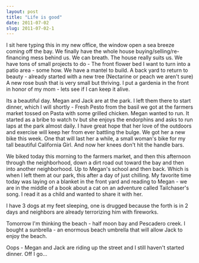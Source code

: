```yaml
---
layout: post
title: "Life is good"
date: 2011-07-02
slug: 2011-07-02-1
---
```


I sit here typing this in my new office, the window open a sea breeze coming off the bay.  We finally have the whole house buying/selling/re-financing mess behind us.  We can breath.  The house really suits us.  We have tons of small projects to do - The front flower bed I want to turn into a patio area - some how.  We have a mantel to build.  A back yard to return to beauty - already started with a new tree (Nectarine or peach we aren&apos;t sure)   A new rose bush that is very small but thriving.  I put a gardenia in the front in honor of my mom - lets see if I can keep it alive.  

 Its a beautiful day.  Megan and Jack are at the park.  I left them there to start dinner, which I will shortly - Fresh Pesto from the basil we got at the farmers market tossed on Pasta with some grilled chicken.  Megan wanted to run.  It started as a bribe to watch tv but she enjoys the endorphins and asks to run laps at the park almost daily.   I have great hope that her love of the outdoors and exercise will keep her from ever battling the bulge.      We got her a new bike this week.  One that will last her a while, a small woman&apos;s bike for my tall beautiful California Girl.  And now her knees don&apos;t hit the handle bars.  

We biked today this morning to the farmers market, and then this afternoon through the neighborhood, down a dirt road out toward the bay and then into another neighborhood.  Up to Megan&apos;s school and then back.  Which is when I left them at our park, this after a day of just chilling.   My favorite time today was laying on a blanket in the front yard and reading to Megan - we are in the middle of a book about a cat on an adventure called Tailchaser&apos;s song.  I read it as a child and wanted to share it with her.   

I have 3 dogs at my feet sleeping, one is drugged because the forth is in 2 days and neighbors are already terrorizing him with fireworks.  

Tomorrow I&apos;m thinking the beach - half moon bay and Pescadero creek.  I bought a sunbrella - an enormous beach umbrella that will allow Jack to enjoy the beach.

Oops -  Megan and Jack are riding up the street and I still haven&apos;t started dinner.  Off I go...<br />
